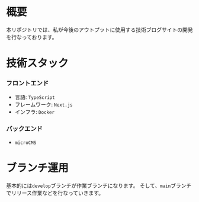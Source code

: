 # 概要
本リポジトリでは、私が今後のアウトプットに使用する技術ブログサイトの開発を行なっております。

# 技術スタック
### フロントエンド
- 言語: `TypeScript`
- フレームワーク: `Next.js`
- インフラ: `Docker`

### バックエンド
- `microCMS`

# ブランチ運用
基本的には`develop`ブランチが作業ブランチになります。
そして、`main`ブランチでリリース作業などを行なっていきます。
